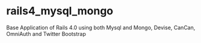 rails4_mysql_mongo
==================

Base Application of Rails 4.0  using both Mysql and Mongo, Devise, CanCan, OmniAuth and Twitter Bootstrap
